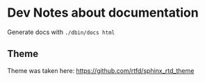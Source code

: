 # Dev Notes about documentation

Generate docs with `./dbin/docs html`

## Theme

Theme was taken here: https://github.com/rtfd/sphinx_rtd_theme